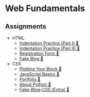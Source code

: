 # Web Fundamentals
## Assignments
-	HTML
	- [Indentation Practice (Part I) &#128279;](https://ilscottli.github.io/Web-Fundamentals/HTML/Indentation-Practice/partI.html)
	- [Indentation Practice (Part II) &#128279;](https://ilscottli.github.io/Web-Fundamentals/HTML/Indentation-Practice/partII.html)
	- [Registration Form &#128279;](https://ilscottli.github.io/Web-Fundamentals/HTML/Registration-Form)
	- [Fake Blog &#128279;](https://ilscottli.github.io/Web-Fundamentals/HTML/Fake-Blog)
 - CSS
	 - [Plotting Your Block &#128279;](https://ilscottli.github.io/Web-Fundamentals/CSS/Plotting-Blocks)
	 - [JavaScript Basics &#128279;](https://ilscottli.github.io/Web-Fundamentals/CSS/JavaScript-Basics)
	 - [Portfolio &#128279;](https://ilscottli.github.io/Web-Fundamentals/CSS/Portfolio)
	 - [About Python &#128279;](https://ilscottli.github.io/Web-Fundamentals/CSS/About-Python)
	 - [Fake-Blog-CSS (Extra) &#128279;](https://ilscottli.github.io/Web-Fundamentals/CSS/Fake-Blog)